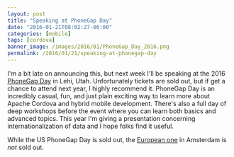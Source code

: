 ```yaml
---
layout: post
title: "Speaking at PhoneGap Day"
date: "2016-01-21T08:02:27-06:00"
categories: [mobile]
tags: [cordova]
banner_image: /images/2016/01/PhoneGap_Day_2016.png
permalink: /2016/01/21/speaking-at-phonegap-day
---
```


I'm a bit late on announcing this, but next week I'll be speaking at the 2016 [PhoneGap Day](http://pgday.phonegap.com/us2016/) in Lehi, Utah. Unfortunately tickets are sold out, but if get a chance to attend next year, I highly recommend it. PhoneGap Day is an
incredibly casual, fun, and just plain exciting way to learn more about Apache Cordova and hybrid mobile development. There's also a full day of deep workshops before the event where you can learn both basics and advanced topics. This year I'm giving a presentation
concerning internationalization of data and I hope folks find it useful.

While the US PhoneGap Day is sold out, the [European one](http://pgday.phonegap.com/eu2016/) in Amsterdam is *not* sold out.